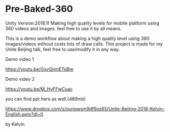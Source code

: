 # Pre-Baked-360
Unity Version:2018.1f
Making high quality levels for mobile platform using 360 videos and images. feel free to use it by all means.


This is a demo workflow about making a high quality level using 360 images/videos without costs lots of draw calls.
This project is made for my Unite Beijing talk, feel free to use/modify it in any way.

Demo video 1

https://youtu.be/GsvQnmETqBw

Demo video 2

https://youtu.be/M_HyFFwCuac


you can find ppt here as well.(489mb)

https://www.dropbox.com/s/ounpwsm9df6oz65/Unite-Beijing-2018-Kelvin-English.pptx?dl=0

by Kelvin
